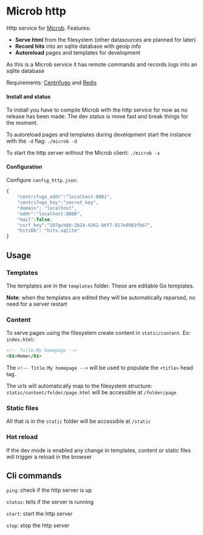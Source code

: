 # Microb http

Http service for [Microb](https://github.com/synw/microb). Features:

- **Serve html** from the filesystem (other datasources are planned for later)
- **Record hits** into an sqlite database with geoip info
- **Autoreload** pages and templates for development

As this is a Microb service it has remote commands and records logs into an sqlite database

Requirements: 
[Centrifugo](https://github.com/centrifugal/centrifugo/) and [Redis](http://redis.io/)

#### Install and status

To install you have to compile Microb with the http service 
for now as no release has been made. The dev status is move fast and break things for the moment.

To autoreload pages and templates during development start the instance 
with the `-d` flag: `./microb -d`

To start the http server without the Microb client: `./microb -s`

#### Configuration

Configure `config_http.json`:

   ```javascript
   {
	   "centrifugo_addr":"localhost:8001",
	   "centrifugo_key":"secret_key",
	   "domain": "localhost",
	   "addr":"localhost:8080",
	   "mail":false,
	   "csrf_key":"297gcbbb-2b24-4262-b6f7-817e0983fbb7",
	   "hitsDb": "hits.sqlite"
   }
   ```

## Usage

### Templates

The templates are in the `templates` folder. These are editable Go templates.

**Note**: when the templates are edited they will be automatically reparsed, no need for a
server restart

### Content

To serve pages using the filesystem create content in `static/content`. Ex: `index.html`:

   ```html
   <!-- Title:My homepage -->
   <h1>Home</h1>
   ```
   
The `<!-- Title:My homepage -->` will be used to populate the `<title>` head tag.

The urls will automatically map to the filesystem structure: `static/content/folder/page.html` 
will be accessible at `/folder/page` 

### Static files

All that is in the `static` folder will be accessible at `/static`

### Hot reload

If the dev mode is enabled any change in templates, content or static files will
trigger a reload in the browser

## Cli commands

`ping`: check if the http server is up

`status`: tells if the server is running

`start`: start the http server

`stop`: stop the http server
